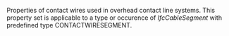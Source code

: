 Properties of contact wires used in overhead contact line systems. This property set is applicable to a type or occurence of _IfcCableSegment_ with predefined type CONTACTWIRESEGMENT.

